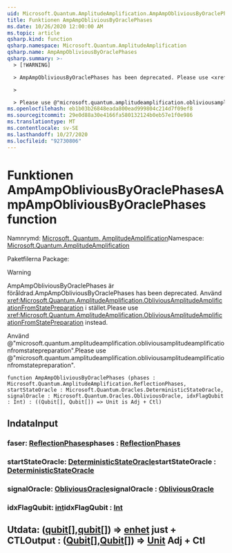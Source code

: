 ```yaml
---
uid: Microsoft.Quantum.AmplitudeAmplification.AmpAmpObliviousByOraclePhases
title: Funktionen AmpAmpObliviousByOraclePhases
ms.date: 10/26/2020 12:00:00 AM
ms.topic: article
qsharp.kind: function
qsharp.namespace: Microsoft.Quantum.AmplitudeAmplification
qsharp.name: AmpAmpObliviousByOraclePhases
qsharp.summary: >-
  > [!WARNING]

  > AmpAmpObliviousByOraclePhases has been deprecated. Please use <xref:Microsoft.Quantum.AmplitudeAmplification.ObliviousAmplitudeAmplificationFromStatePreparation> instead.

  >

  > Please use @"microsoft.quantum.amplitudeamplification.obliviousamplitudeamplificationfromstatepreparation".
ms.openlocfilehash: eb1b03b26848eada800ead999804c214d7f09ef8
ms.sourcegitcommit: 29e0d88a30e4166fa580132124b0eb57e1f0e986
ms.translationtype: MT
ms.contentlocale: sv-SE
ms.lasthandoff: 10/27/2020
ms.locfileid: "92730806"
---
```

# <a name="ampampobliviousbyoraclephases-function"></a><span data-ttu-id="2b08a-102">Funktionen AmpAmpObliviousByOraclePhases</span><span class="sxs-lookup"><span data-stu-id="2b08a-102">AmpAmpObliviousByOraclePhases function</span></span>

<span data-ttu-id="2b08a-103">Namnrymd: [Microsoft. Quantum. AmplitudeAmplification](xref:Microsoft.Quantum.AmplitudeAmplification)</span><span class="sxs-lookup"><span data-stu-id="2b08a-103">Namespace: [Microsoft.Quantum.AmplitudeAmplification](xref:Microsoft.Quantum.AmplitudeAmplification)</span></span>

<span data-ttu-id="2b08a-104">Paketfilerna [](https://nuget.org/packages/)</span><span class="sxs-lookup"><span data-stu-id="2b08a-104">Package: [](https://nuget.org/packages/)</span></span>


> [!WARNING]
> <span data-ttu-id="2b08a-105">AmpAmpObliviousByOraclePhases är föråldrad.</span><span class="sxs-lookup"><span data-stu-id="2b08a-105">AmpAmpObliviousByOraclePhases has been deprecated.</span></span> <span data-ttu-id="2b08a-106">Använd <xref:Microsoft.Quantum.AmplitudeAmplification.ObliviousAmplitudeAmplificationFromStatePreparation> i stället.</span><span class="sxs-lookup"><span data-stu-id="2b08a-106">Please use <xref:Microsoft.Quantum.AmplitudeAmplification.ObliviousAmplitudeAmplificationFromStatePreparation> instead.</span></span>
>
> <span data-ttu-id="2b08a-107">Använd @"microsoft.quantum.amplitudeamplification.obliviousamplitudeamplificationfromstatepreparation".</span><span class="sxs-lookup"><span data-stu-id="2b08a-107">Please use @"microsoft.quantum.amplitudeamplification.obliviousamplitudeamplificationfromstatepreparation".</span></span>



```qsharp
function AmpAmpObliviousByOraclePhases (phases : Microsoft.Quantum.AmplitudeAmplification.ReflectionPhases, startStateOracle : Microsoft.Quantum.Oracles.DeterministicStateOracle, signalOracle : Microsoft.Quantum.Oracles.ObliviousOracle, idxFlagQubit : Int) : ((Qubit[], Qubit[]) => Unit is Adj + Ctl)
```


## <a name="input"></a><span data-ttu-id="2b08a-108">Indata</span><span class="sxs-lookup"><span data-stu-id="2b08a-108">Input</span></span>

### <a name="phases--reflectionphases"></a><span data-ttu-id="2b08a-109">faser: [ReflectionPhases](xref:Microsoft.Quantum.AmplitudeAmplification.ReflectionPhases)</span><span class="sxs-lookup"><span data-stu-id="2b08a-109">phases : [ReflectionPhases](xref:Microsoft.Quantum.AmplitudeAmplification.ReflectionPhases)</span></span>




### <a name="startstateoracle--deterministicstateoracle"></a><span data-ttu-id="2b08a-110">startStateOracle: [DeterministicStateOracle](xref:Microsoft.Quantum.Oracles.DeterministicStateOracle)</span><span class="sxs-lookup"><span data-stu-id="2b08a-110">startStateOracle : [DeterministicStateOracle](xref:Microsoft.Quantum.Oracles.DeterministicStateOracle)</span></span>




### <a name="signaloracle--obliviousoracle"></a><span data-ttu-id="2b08a-111">signalOracle: [ObliviousOracle](xref:Microsoft.Quantum.Oracles.ObliviousOracle)</span><span class="sxs-lookup"><span data-stu-id="2b08a-111">signalOracle : [ObliviousOracle](xref:Microsoft.Quantum.Oracles.ObliviousOracle)</span></span>




### <a name="idxflagqubit--int"></a><span data-ttu-id="2b08a-112">idxFlagQubit: [int](xref:microsoft.quantum.lang-ref.int)</span><span class="sxs-lookup"><span data-stu-id="2b08a-112">idxFlagQubit : [Int](xref:microsoft.quantum.lang-ref.int)</span></span>





## <a name="output--qubitqubit--unit-adj--ctl"></a><span data-ttu-id="2b08a-113">Utdata: ([qubit](xref:microsoft.quantum.lang-ref.qubit)[],[qubit](xref:microsoft.quantum.lang-ref.qubit)[]) => [enhet](xref:microsoft.quantum.lang-ref.unit) just + CTL</span><span class="sxs-lookup"><span data-stu-id="2b08a-113">Output : ([Qubit](xref:microsoft.quantum.lang-ref.qubit)[],[Qubit](xref:microsoft.quantum.lang-ref.qubit)[]) => [Unit](xref:microsoft.quantum.lang-ref.unit) Adj + Ctl</span></span>

